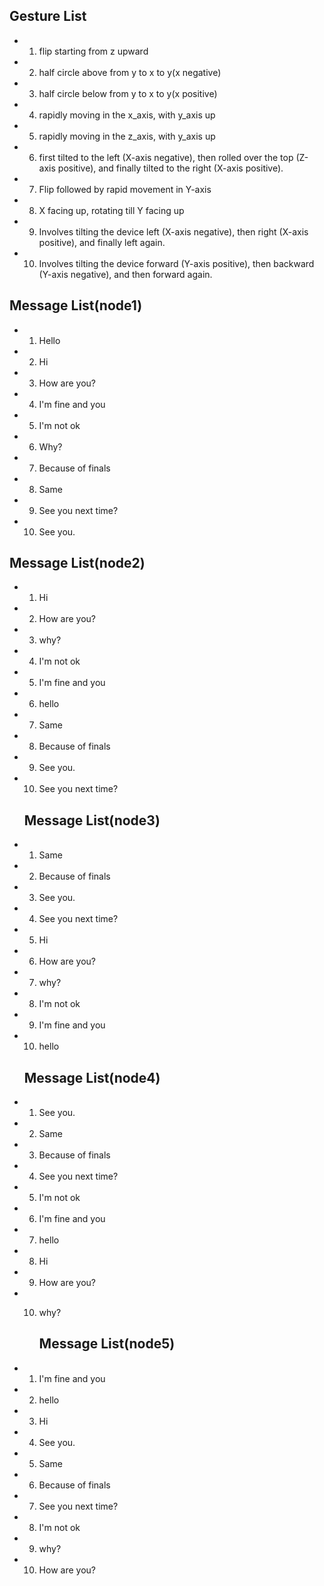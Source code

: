 ## Gesture List
* 1. flip starting from z upward
* 2. half circle above from y to x to y(x negative)
* 3. half circle below from y to x to y(x positive)
* 4. rapidly moving in the x_axis, with y_axis up
* 5. rapidly moving in the z_axis, with y_axis up
* 6. first tilted to the left (X-axis negative), then rolled over the top (Z-axis positive), and finally tilted to the right (X-axis positive).
* 7. Flip followed by rapid movement in Y-axis
* 8. X facing up, rotating till Y facing up
* 9. Involves tilting the device left (X-axis negative), then right (X-axis positive), and finally left again.
* 10. Involves tilting the device forward (Y-axis positive), then backward (Y-axis negative), and then forward again.
## Message List(node1)
* 1. Hello
* 2. Hi
* 3. How are you?
* 4. I'm fine and you
* 5. I'm not ok
* 6. Why?
* 7. Because of finals
* 8. Same
* 9. See you next time?
* 10. See you.
## Message List(node2)
* 1. Hi
* 2. How are you?
* 3. why?
* 4. I'm not ok
* 5. I'm fine and you
* 6. hello
* 7. Same
* 8. Because of finals
* 9. See you.
* 10. See you next time?
  ## Message List(node3)
* 1. Same
* 2. Because of finals
* 3. See you.
* 4. See you next time?
* 5. Hi
* 6. How are you?
* 7. why?
* 8. I'm not ok
* 9. I'm fine and you
* 10. hello
   ## Message List(node4) 
* 1. See you.
* 2. Same
* 3. Because of finals
* 4. See you next time?
* 5.  I'm not ok
* 6. I'm fine and you
* 7. hello
* 8. Hi
* 9. How are you?
* 10. why?
 
      ## Message List(node5) 
* 1.  I'm fine and you
* 2. hello
* 3. Hi
* 4. See you.
* 5. Same
* 6. Because of finals
* 7. See you next time?
* 8.  I'm not ok
* 9.  why?
* 10. How are you?

